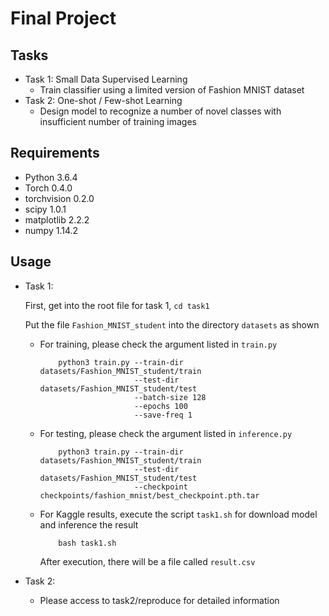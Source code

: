 # Final Project

<!-- /code_chunk_output -->

## Tasks
  * Task 1: Small Data Supervised Learning
    * Train classifier using a limited version of Fashion MNIST dataset 
  * Task 2: One-shot / Few-shot Learning
    * Design model to recognize a number of novel classes with insufficient number of training images

## Requirements
  * Python 3.6.4
  * Torch 0.4.0
  * torchvision 0.2.0
  * scipy 1.0.1
  * matplotlib 2.2.2
  * numpy 1.14.2


## Usage
    
   * Task 1:
      
      First, get into the root file for task 1, `cd task1`
      
      Put the file `Fashion_MNIST_student` into the directory `datasets` as shown
      
      * For training, please check the argument listed in `train.py`
        
        ```
            python3 train.py --train-dir datasets/Fashion_MNIST_student/train
                             --test-dir datasets/Fashion_MNIST_student/test
                             --batch-size 128
                             --epochs 100
                             --save-freq 1
        ```       
           
      * For testing, please check the argument listed in `inference.py`
      
        ```
            python3 train.py --train-dir datasets/Fashion_MNIST_student/train
                             --test-dir datasets/Fashion_MNIST_student/test
                             --checkpoint checkpoints/fashion_mnist/best_checkpoint.pth.tar
        ``` 
      
      * For Kaggle results, execute the script `task1.sh` for download model and inference the result
        
        ```
            bash task1.sh
        ```
        
        After execution, there will be a file called `result.csv`
   
   * Task 2:
        * Please access to task2/reproduce for detailed information
